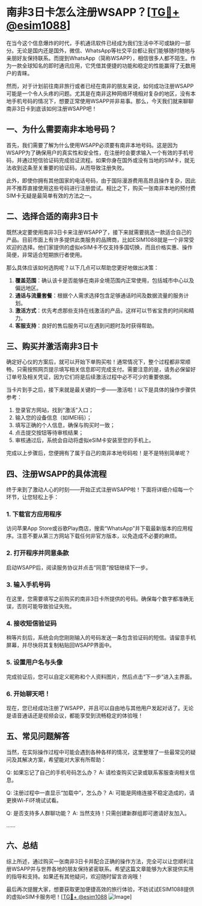 # 南非3日卡怎么注册WSAPP？[[TG💪+ @esim1088](https://t.me/s/esim1088)]

在当今这个信息爆炸的时代，手机通讯软件已经成为我们生活中不可或缺的一部分。无论是国内还是国外，微信、WhatsApp等社交平台都让我们能够随时随地与亲朋好友保持联系。而提到WhatsApp（简称WSAPP），相信很多人都不陌生。作为一款全球知名的即时通讯应用，它凭借其便捷的功能和稳定的性能赢得了无数用户的青睐。

然而，对于计划前往南非旅行或者已经在南非的朋友来说，如何成功注册WSAPP可能是一个令人头疼的问题。尤其是在南非这种网络环境相对复杂的地区，没有本地手机号码的情况下，想要正常使用WSAPP并非易事。那么，今天我们就来聊聊南非3日卡到底该如何注册WSAPP吧！

## 一、为什么需要南非本地号码？

首先，我们需要了解为什么使用WSAPP必须要有南非本地号码。这是因为WSAPP为了确保用户的真实性和安全性，在注册时会要求输入一个有效的手机号码，并通过短信验证码完成验证流程。如果你身在国外或没有当地的SIM卡，就无法收到这条至关重要的验证码，从而导致注册失败。

此外，即使你拥有其他国家的电话号码，由于国际漫游费用高昂且操作复杂，因此并不推荐直接使用这些号码进行注册尝试。相比之下，购买一张南非本地的预付费SIM卡无疑是最简单有效的方法之一。

## 二、选择合适的南非3日卡

既然决定要使用南非3日卡来注册WSAPP了，接下来就需要挑选一款适合自己的产品。目前市面上有许多提供此类服务的品牌商，比如ESIM1088就是一个非常受欢迎的选择。他们家提供的虚拟eSIM卡不仅支持多国切换，而且价格实惠、操作简便，非常适合短期旅行者使用。

那么具体应该如何选购呢？以下几点可以帮助您更好地做出决策：

1. **覆盖范围**：确认该卡是否能够在南非全境范围内正常使用，包括城市中心以及偏远地区。
2. **通话与流量套餐**：根据个人需求选择包含足够通话时间及数据流量的服务计划。
3. **激活方式**：优先考虑那些支持在线激活的产品，这样可以节省宝贵的时间和精力。
4. **客服支持**：良好的售后服务可以在遇到问题时及时获得帮助。

## 三、购买并激活南非3日卡

确定好心仪的方案后，就可以开始下单购买啦！通常情况下，整个过程都非常顺畅，只需按照网页提示填写相关信息即可完成支付。需要注意的是，请务必保留好订单号及相关凭证，因为它们将是后续激活过程中必不可少的重要依据。

当卡片到手之后，接下来就是最关键的一步——激活啦！以下是具体的操作步骤供参考：

1. 登录官方网站，找到“激活”入口；
2. 输入您的设备信息（如IMEI码）；
3. 填写正确的个人信息，确保与购买时一致；
4. 点击提交按钮等待审核结果；
5. 审核通过后，系统会自动将虚拟eSIM卡安装至您的手机上。

完成以上步骤后，您便拥有了属于自己的南非本地号码啦！是不是特别简单呢？

## 四、注册WSAPP的具体流程

终于来到了激动人心的时刻——开始正式注册WSAPP啦！下面将详细介绍每一个环节，让您轻松上手：

### 1. 下载官方应用程序
访问苹果App Store或谷歌Play商店，搜索“WhatsApp”并下载最新版本的应用程序。注意不要从第三方网站下载任何非官方版本，以免造成不必要的麻烦。

### 2. 打开程序并同意条款
启动WSAPP后，阅读服务协议并点击“同意”按钮继续下一步。

### 3. 输入手机号码
在这里，您需要填写之前购买的南非3日卡所提供的号码。确保每个数字都准确无误，否则可能导致验证失败。

### 4. 接收短信验证码
稍等片刻后，系统会向您刚刚输入的号码发送一条包含验证码的短信。请留意手机屏幕，并尽快将其复制粘贴回WSAPP界面中。

### 5. 设置用户名与头像
完成验证后，您可以自定义昵称和个人资料图片，然后点击“下一步”进入主界面。

### 6. 开始聊天吧！
现在，您已经成功注册了WSAPP，并且可以自由地与其他用户发起对话了。无论是语音通话还是视频会议，都能享受到流畅稳定的体验哦！

## 五、常见问题解答

当然，在实际操作过程中可能会遇到各种各样的情况，这里整理了一些最常见的疑问及其解决方案，希望能对大家有所帮助：

Q: 如果忘记了自己的手机号码怎么办？
A: 请检查购买记录或联系客服查询相关信息。

Q: 注册过程中一直显示“加载中”，怎么办？
A: 可能是网络连接不稳定造成的，请更换Wi-Fi环境试试看。

Q: 是否支持多人群聊功能？
A: 当然支持！只需创建新群组即可邀请好友加入。

……

## 六、总结

综上所述，通过购买一张南非3日卡并配合正确的操作方法，完全可以让您顺利注册WSAPP并与世界各地的朋友保持紧密联系。希望这篇文章能够为大家提供实用的指导和支持。如果还有其他疑问，欢迎随时留言咨询哦！

最后再次提醒大家，想要获取更加便捷高效的旅行体验，不妨试试ESIM1088提供的虚拟eSIM卡服务吧！[[TG💪+ @esim1088](https://t.me/s/esim1088) ![Image](https://i.postimg.cc/4NQfJmqS/Snipaste-2025-05-13-00-14-12.png)]